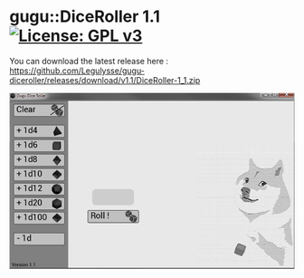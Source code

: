# gugu::DiceRoller 1.1 [![License: GPL v3](https://img.shields.io/badge/License-GPLv3-blue.svg)](https://www.gnu.org/licenses/gpl-3.0)

You can download the latest release here :  
https://github.com/Legulysse/gugu-diceroller/releases/download/v1.1/DiceRoller-1_1.zip  
  
![DiceRoller](/Docs/gugu-dices.gif)
